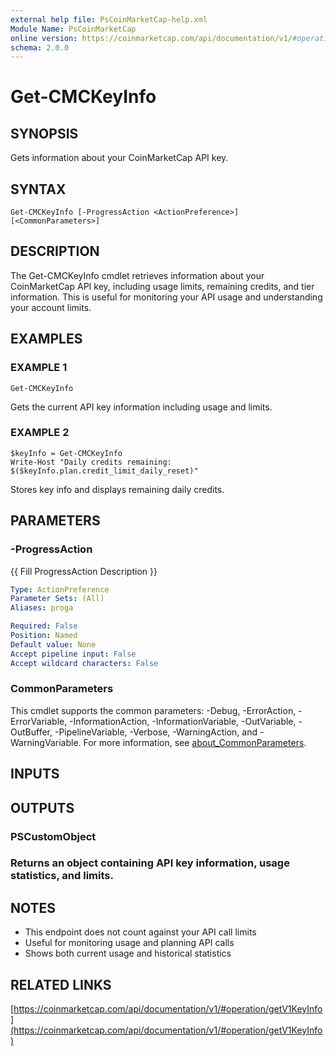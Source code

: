 ```yaml
---
external help file: PsCoinMarketCap-help.xml
Module Name: PsCoinMarketCap
online version: https://coinmarketcap.com/api/documentation/v1/#operation/getV1KeyInfo
schema: 2.0.0
---
```


# Get-CMCKeyInfo

## SYNOPSIS
Gets information about your CoinMarketCap API key.

## SYNTAX

```
Get-CMCKeyInfo [-ProgressAction <ActionPreference>] [<CommonParameters>]
```

## DESCRIPTION
The Get-CMCKeyInfo cmdlet retrieves information about your CoinMarketCap API key,
including usage limits, remaining credits, and tier information.
This is useful
for monitoring your API usage and understanding your account limits.

## EXAMPLES

### EXAMPLE 1
```
Get-CMCKeyInfo
```

Gets the current API key information including usage and limits.

### EXAMPLE 2
```
$keyInfo = Get-CMCKeyInfo
Write-Host "Daily credits remaining: $($keyInfo.plan.credit_limit_daily_reset)"
```

Stores key info and displays remaining daily credits.

## PARAMETERS

### -ProgressAction
{{ Fill ProgressAction Description }}

```yaml
Type: ActionPreference
Parameter Sets: (All)
Aliases: proga

Required: False
Position: Named
Default value: None
Accept pipeline input: False
Accept wildcard characters: False
```

### CommonParameters
This cmdlet supports the common parameters: -Debug, -ErrorAction, -ErrorVariable, -InformationAction, -InformationVariable, -OutVariable, -OutBuffer, -PipelineVariable, -Verbose, -WarningAction, and -WarningVariable. For more information, see [about_CommonParameters](http://go.microsoft.com/fwlink/?LinkID=113216).

## INPUTS

## OUTPUTS

### PSCustomObject
### Returns an object containing API key information, usage statistics, and limits.
## NOTES
- This endpoint does not count against your API call limits
- Useful for monitoring usage and planning API calls
- Shows both current usage and historical statistics

## RELATED LINKS

[https://coinmarketcap.com/api/documentation/v1/#operation/getV1KeyInfo](https://coinmarketcap.com/api/documentation/v1/#operation/getV1KeyInfo)

